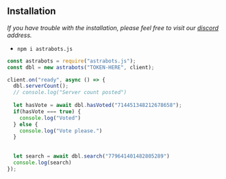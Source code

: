 ## Installation
*If you have trouble with the installation, please feel free to visit our [discord](https://astrabots.xyz/dc) address.*
- `npm i astrabots.js`

```js
const astrabots = require("astrabots.js");
const dbl = new astrabots("TOKEN-HERE", client);

client.on("ready", async () => {
  dbl.serverCount();
  // console.log("Server count posted")
  
  let hasVote = await dbl.hasVoted("714451348212678658");
  if(hasVote === true) {
    console.log("Voted")
  } else {
    console.log("Vote please.")
  }
  
  
  let search = await dbl.search("779641401482805289")
  console.log(search)
});
```
